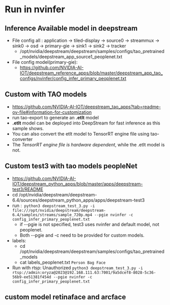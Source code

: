 # Run in nvinfer 
## Inference Available model in deepstream
+ File config all : application -> tiled-display -> source0 -> streammux -> sink0 -> osd -> primary-gie -> sink1 -> sink2 -> tracker
  + /opt/nvidia/deepstream/deepstream/samples/configs/tao_pretrained_models/deepstream_app_source1_peoplenet.txt
+ File config model(primary-gie):
  + https://github.com/NVIDIA-AI-IOT/deepstream_reference_apps/blob/master/deepstream_app_tao_configs/nvinfer/config_infer_primary_peoplenet.txt

## Custom with TAO models
+ https://github.com/NVIDIA-AI-IOT/deepstream_tao_apps?tab=readme-ov-file#information-for-customization
+ run tao-export to generate an **.etlt** model
+ **.etlt** model can be deployed into DeepStream for fast inference as this sample shows.
+ You can also convert the etlt model to TensorRT engine file using tao-converter
+ The _TensorRT engine file is hardware dependent_, while the .etlt model is not.

## Custom test3 with tao models peopleNet 
+ https://github.com/NVIDIA-AI-IOT/deepstream_python_apps/blob/master/apps/deepstream-test3/README
+ cd /opt/nvidia/deepstream/deepstream-6.4/sources/deepstream_python_apps/apps/deepstream-test3
+ run :` python3 deepstream_test_3.py -i file:///opt/nvidia/deepstream/deepstream-6.4/samples/streams/sample_720p.mp4 --pgie nvinfer -c config_infer_primary_peoplenet.txt`
  + if --pgie is not specified, test3 uses nvinfer and default model, not peoplenet.
  + Both --pgie and -c need to be provided for custom models.
+ labels: 
  + cd /opt/nvidia/deepstream/deepstream/samples/configs/tao_pretrained_models
  + cat labels_peoplenet.txt `Person Bag Face`
+ Run with rtsp: Unauthorized
  `python3 deepstream_test_3.py -i rtsp://admin:oryza@2023@192.168.111.63:7001/9a5dcef8-8028-5c36-56b9-ee51381f454d --pgie nvinfer -c config_infer_primary_peoplenet.txt`

## custom model retinaface and arcface
